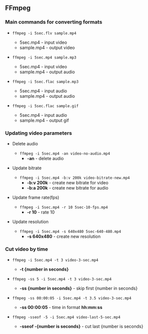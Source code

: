 ## FFmpeg

### Main commands for converting formats 

- `ffmpeg -i 5sec.flv sample.mp4`
    - 5sec.mp4 - input video
    - sample.mp4 - output video
    
- `ffmpeg -i 5sec.mp4 sample.mp3`
    - 5sec.mp4 - input video
    - sample.mp4 - output audio   
    
- `ffmpeg -i 5sec.flac sample.mp3`
    - 5sec.mp4 - input audio
    - sample.mp4 - output audio       
    
- `ffmpeg -i 5sec.flac sample.gif`
  - 5sec.mp4 - input audio
  - sample.mp4 - output gif
  
### Updating video parameters

- Delete audio 
    - `ffmpeg -i 5sec.mp4 -an video-no-audio.mp4`        
        - **-an** - delete audio

- Update bitrate
    - `ffmpeg -i 5sec.mp4 -b:v 200k video-bitrate-new.mp4`    
        - **-b:v 200k** - create new bitrate for video
        - **-b:a 200k** - create new bitrate for audio
        
- Update frame rate(fps)
    - `ffmpeg -i 5sec.mp4 -r 10 5sec-10-fps.mp4` 
        - **-r 10** - rate 10  

- Update resolution
    - `ffmpeg -i 5sec.mp4 -s 640x480 5sec-640-480.mp4`
        - **-s 640x480** - create new resolution

### Cut video by time

- `ffmpeg -i 5sec.mp4 -t 3 video-3-sec.mp4`
    - **-t {number in seconds}** 
    
- `ffmpeg -ss 5 -i 5sec.mp4 -t 3 video-3-sec.mp4`    
    - **-ss {number in seconds}** - skip first {number in seconds}
    
- `ffmpeg -ss 00:00:05 -i 5sec.mp4 -t 3.5 video-3-sec.mp4`
    - **-ss 00:00:05** - time in format __hh:mm:ss__
    
- `ffmpeg -sseof -5 -i 5sec.mp4 video-last-5-sec.mp4`
    - **-sseof -{number is seconds}** - cut last {number is seconds}
    
    